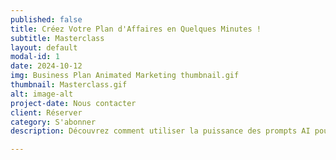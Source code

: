 ```yaml
---
published: false
title: Créez Votre Plan d'Affaires en Quelques Minutes !
subtitle: Masterclass
layout: default
modal-id: 1
date: 2024-10-12
img: Business Plan Animated Marketing thumbnail.gif
thumbnail: Masterclass.gif
alt: image-alt
project-date: Nous contacter
client: Réserver
category: S'abonner
description: Découvrez comment utiliser la puissance des prompts AI pour rédiger un plan d'affaires complet et structuré en un temps record. Cette masterclass vous offre des techniques innovantes pour générer des idées, structurer votre plan et peaufiner chaque détail grâce à l'IA. Plus de perte de temps, lancez-vous dans l'entrepreneuriat dès aujourd'hui avec un plan solide et percutant.

---
```

